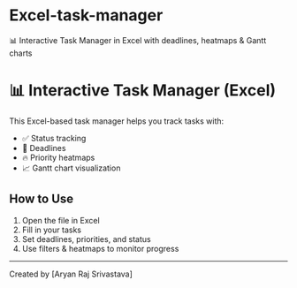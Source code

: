 # Excel-task-manager
📊 Interactive Task Manager in Excel with deadlines, heatmaps &amp; Gantt charts
# 📊 Interactive Task Manager (Excel)

This Excel-based task manager helps you track tasks with:

- ✅ Status tracking
- 📅 Deadlines
- 🔥 Priority heatmaps
- 📈 Gantt chart visualization

## How to Use
1. Open the file in Excel
2. Fill in your tasks
3. Set deadlines, priorities, and status
4. Use filters & heatmaps to monitor progress

---

Created by [Aryan Raj Srivastava]
